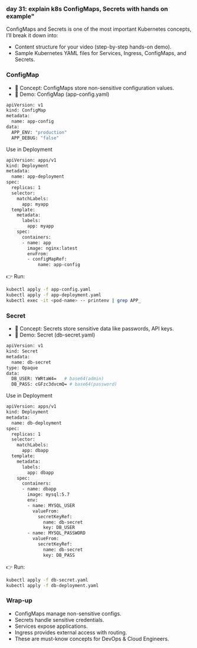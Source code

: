 ### day 31: explain k8s ConfigMaps, Secrets with hands on example"

ConfigMaps and Secrets is one of the most important Kubernetes concepts, I’ll break it down into:
 - Content structure for your video (step-by-step hands-on demo).
 - Sample Kubernetes YAML files for Services, Ingress, ConfigMaps, and Secrets.

### ConfigMap
 - 🔹 Concept: ConfigMaps store non-sensitive configuration values.
 - 🔹 Demo:
ConfigMap (app-config.yaml)
```sh
apiVersion: v1
kind: ConfigMap
metadata:
  name: app-config
data:
  APP_ENV: "production"
  APP_DEBUG: "false"
```
Use in Deployment
```sh
apiVersion: apps/v1
kind: Deployment
metadata:
  name: app-deployment
spec:
  replicas: 1
  selector:
    matchLabels:
      app: myapp
  template:
    metadata:
      labels:
        app: myapp
    spec:
      containers:
      - name: app
        image: nginx:latest
        envFrom:
        - configMapRef:
            name: app-config
```
👉 Run:
```sh
kubectl apply -f app-config.yaml
kubectl apply -f app-deployment.yaml
kubectl exec -it <pod-name> -- printenv | grep APP_
```
### Secret
 - 🔹 Concept: Secrets store sensitive data like passwords, API keys.
 - 🔹 Demo:
Secret (db-secret.yaml)
```sh
apiVersion: v1
kind: Secret
metadata:
  name: db-secret
type: Opaque
data:
  DB_USER: YWRtaW4=   # base64(admin)
  DB_PASS: cGFzc3dvcmQ= # base64(password)
```
Use in Deployment
```sh
apiVersion: apps/v1
kind: Deployment
metadata:
  name: db-deployment
spec:
  replicas: 1
  selector:
    matchLabels:
      app: dbapp
  template:
    metadata:
      labels:
        app: dbapp
    spec:
      containers:
      - name: dbapp
        image: mysql:5.7
        env:
        - name: MYSQL_USER
          valueFrom:
            secretKeyRef:
              name: db-secret
              key: DB_USER
        - name: MYSQL_PASSWORD
          valueFrom:
            secretKeyRef:
              name: db-secret
              key: DB_PASS
```
👉 Run:
```sh
kubectl apply -f db-secret.yaml
kubectl apply -f db-deployment.yaml
```
### Wrap-up
 - ConfigMaps manage non-sensitive configs.
 - Secrets handle sensitive credentials.
 - Services expose applications.
 - Ingress provides external access with routing.
 - These are must-know concepts for DevOps & Cloud Engineers.

